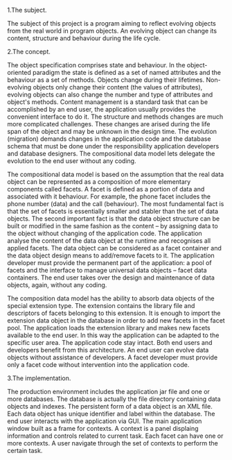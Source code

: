 1.The subject.

The subject of this project is a program aiming to reflect evolving objects from the real world in program objects. An evolving object can change its content, structure and behaviour during the life cycle.

2.The concept.

The object specification comprises state and behaviour. In the object-oriented paradigm the state is defined as a set of named attributes and the behaviour as a set of methods. Objects change during their lifetimes. Non-evolving objects only change their content (the values of attributes), evolving objects can also change the number and type of attributes and object's methods. Content management is a standard task that can be accomplished by an end user, the application usually provides the convenient interface to do it. The structure and methods changes are much more complicated challenges. These changes are arised during the life span of the object and may be unknown in the design time. The evolution (migration) demands changes in the application code and the database schema that must be done under the responsibility application developers and database designers. The compositional data model lets delegate the evolution to the end user without any coding.

The compositional data model is based on the assumption that the real data object can be represented as a composition of more elementary components called facets. A facet is defined as a portion of data and associated with it behaviour. For example, the phone facet includes the phone number (data) and the call (behaviour). The most fundamental fact is that the set of facets is essentially smaller and stabler than the set of data objects. The second important fact is that the data object structure can be built or modified in the same fashion as the content – by assigning data to the object without changing of the application code. The application analyse the content of the data object at the runtime  and recognises all applied facets. The data object can be considered as a facet container and the data object design means to add/remove facets to it. The application developer must provide the permanent part of the application: a pool of facets and the interface to manage universal data objects – facet data containers. The end user takes over the design and maintenance of data objects, again, without any coding. 

The composition data model has the ability to absorb data objects of the special extension type. The extension contains the library file and descriptors of facets belonging to this extension. It is enough to import the extension data object in the database in order to add new facets in the facet pool. The application loads the extension library and makes new facets available to the end user. In this way the application can be adapted to the specific user area. The application code stay intact. Both end users and developers benefit from this architecture. An end user can evolve data objects without assistance of developers. A facet developer must provide only a facet code without intervention into the application code.

3.The implementation.

The production environment includes the application jar file and one or more databases. The database is actually the file directory containing data objects and indexes. The persistent form of a data object is an XML file. Each data object has unique identifier and label within the database. The end user interacts with the application via GUI. The main application window built as a frame for contexts. A context is a panel displaing information and controls related to current task. Each facet can have one or more contexts. A user navigate through the set of contexts to perform the certain task.

